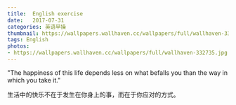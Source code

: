 ```yaml
---
title:  English exercise
date:   2017-07-31
categories: 英语早操
thumbnail: https://wallpapers.wallhaven.cc/wallpapers/full/wallhaven-332735.jpg
tags: English
photos:
- https://wallpapers.wallhaven.cc/wallpapers/full/wallhaven-332735.jpg
---
```


"The happiness of this life depends less on what befalls you than the way in which you take it."
<p>生活中的快乐不在于发生在你身上的事，而在于你应对的方式。</p>
